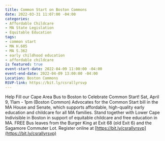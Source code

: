 ```yaml
---
title: Common Start on Boston Commons
date: 2022-03-31 11:07:00 -04:00
categories:
- Affordable Childcare
- MA State Legislation
- Equitable Education
tags:
- common start
- MA H.605
- MA S.362
- early childhood education
- affordable childcare
is featured: true
event-start-date: 2022-04-09 11:00:00 -04:00
event-end-date: 2022-04-09 13:00:00 -04:00
Location: Boston Commons
RSVP-link: https://bit.ly/csrallyrsvp
---
```


Help Fill our Cape Area Bus to Boston to Celebrate Common Start!
Sat, April 9, 11am - 1pm (Boston Common) 
Advocates for the Common Start bill in the MA House and Senate, which supports affordable, high-quality early education and childcare for all MA families. Stand together with Lower Cape Indivisible in Boston in support of equitable childcare and free education in MA. 
FREE Bus leaves from the Burger King at Exit 68 (old Exit 6) and the Sagamore Commuter Lot. 
Register online at [https://bit.ly/csrallyrsvp](https://bit.ly/csrallyrsvp)
